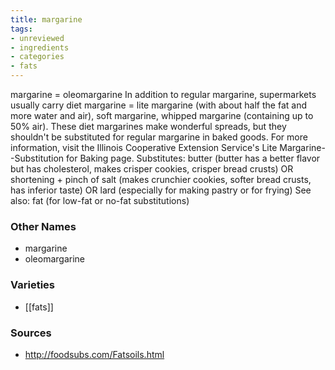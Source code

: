 ```yaml
---
title: margarine
tags:
- unreviewed
- ingredients
- categories
- fats
---
```

margarine = oleomargarine In addition to regular margarine, supermarkets usually carry diet margarine = lite margarine (with about half the fat and more water and air), soft margarine, whipped margarine (containing up to 50% air). These diet margarines make wonderful spreads, but they shouldn't be substituted for regular margarine in baked goods. For more information, visit the Illinois Cooperative Extension Service's Lite Margarine--Substitution for Baking page. Substitutes: butter (butter has a better flavor but has cholesterol, makes crisper cookies, crisper bread crusts) OR shortening + pinch of salt (makes crunchier cookies, softer bread crusts, has inferior taste) OR lard (especially for making pastry or for frying) See also: fat (for low-fat or no-fat substitutions)

### Other Names

* margarine
* oleomargarine

### Varieties

* [[fats]]

### Sources
* http://foodsubs.com/Fatsoils.html
